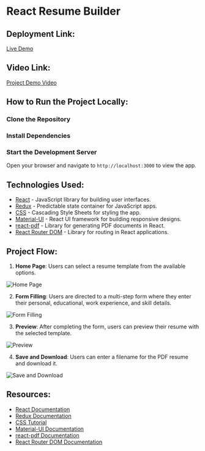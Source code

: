 # React Resume Builder

## Deployment Link:
[Live Demo](https://resume-builder-project-mauve.vercel.app/) 

## Video Link:
[Project Demo Video](https://youtube.com)


## How to Run the Project Locally:

### Clone the Repository
### Install Dependencies
### Start the Development Server


Open your browser and navigate to `http://localhost:3000` to view the app.

## Technologies Used:
- [React](https://reactjs.org/) - JavaScript library for building user interfaces.
- [Redux](https://redux.js.org/) - Predictable state container for JavaScript apps.
- [CSS](https://www.w3schools.com/css/) - Cascading Style Sheets for styling the app.
- [Material-UI](https://material-ui.com/) - React UI framework for building responsive designs.
- [react-pdf](https://react-pdf.org/) - Library for generating PDF documents in React.
- [React Router DOM](https://reactrouter.com/web/guides/quick-start) - Library for routing in React applications.

## Project Flow:

1. **Home Page**: Users can select a resume template from the available options.

![Home Page](/images/home.png)

2. **Form Filling**: Users are directed to a multi-step form where they enter their personal, educational, work experience, and skill details.

![Form Filling](/images/form.png)

3. **Preview**: After completing the form, users can preview their resume with the selected template.

![Preview](/images/preview.png)

4. **Save and Download**: Users can enter a filename for the PDF resume and download it.

![Save and Download](/images/download.png)

## Resources:
- [React Documentation](https://reactjs.org/docs/getting-started.html)
- [Redux Documentation](https://redux.js.org/introduction/getting-started)
- [CSS Tutorial](https://www.w3schools.com/css/)
- [Material-UI Documentation](https://material-ui.com/getting-started/usage/)
- [react-pdf Documentation](https://react-pdf.org/guides/getting-started)
- [React Router DOM Documentation](https://reactrouter.com/web/guides/quick-start)
